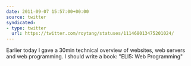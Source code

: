 ```yaml
---
date: 2011-09-07 15:57:00+00:00
source: twitter
syndicated:
- type: twitter
  url: https://twitter.com/roytang/statuses/111468013475201024/
---
```


Earlier today I gave a 30min technical overview of websites, web servers and web programming. I should write a book: "ELI5: Web Programming"